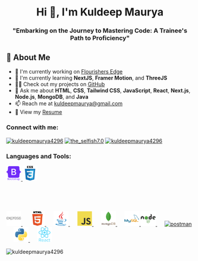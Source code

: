 <h1 align="center">Hi 👋, I'm Kuldeep Maurya</h1>
<h3 align="center">"Embarking on the Journey to Mastering Code: A Trainee's Path to Proficiency"</h3>

## 🚀 About Me

- 🔭 I'm currently working on [Flourishers Edge](https://www.flourishersedge.com/)
- 🌱 I'm currently learning **NextJS**, **Framer Motion**, and **ThreeJS**
- 👨‍💻 Check out my projects on [GitHub](https://github.com/kuldeepmaurya4296/)
- 💬 Ask me about **HTML**, **CSS**, **Tailwind CSS**, **JavaScript**, **React**, **Next.js**, **Node.js**, **MongoDB**, and **Java**
- 📫 Reach me at [kuldeepmaurya@gmail.com](mailto:kuldeepmaurya@gmail.com)
- 📄 View my [Resume](https://drive.google.com/file/d/153CE5_i0JxC4LCX5mSZG-x3M6FHuPzee/view?usp=sharing)

<h3 align="left">Connect with me:</h3>
<p align="left" class='flex gap-3 flex-wrap'>
<a href="https://linkedin.com/in/kuldeepmaurya4296" target="blank"><img align="center" src="https://raw.githubusercontent.com/rahuldkjain/github-profile-readme-generator/master/src/images/icons/Social/linked-in-alt.svg" alt="kuldeepmaurya4296" height="30" width="40" /></a>
<a href="https://instagram.com/the_selfish7.0" target="blank"><img align="center" src="https://raw.githubusercontent.com/rahuldkjain/github-profile-readme-generator/master/src/images/icons/Social/instagram.svg" alt="the_selfish7.0" height="30" width="40" /></a>
<a href="https://www.leetcode.com/kuldeepmaurya4296" target="blank"><img align="center" src="https://raw.githubusercontent.com/rahuldkjain/github-profile-readme-generator/master/src/images/icons/Social/leet-code.svg" alt="kuldeepmaurya4296" height="30" width="40" /></a>
</p>

<h3 align="left">Languages and Tools:</h3>
<p align="left">
  <a href="https://getbootstrap.com" target="_blank" rel="noreferrer"> 
    <img src="https://raw.githubusercontent.com/devicons/devicon/master/icons/bootstrap/bootstrap-plain-wordmark.svg" alt="bootstrap" width="40" height="40"/> 
  </a> 
  <a href="https://www.w3schools.com/css/" target="_blank" rel="noreferrer"> 
    <img src="https://raw.githubusercontent.com/devicons/devicon/master/icons/css3/css3-original-wordmark.svg" alt="css3" width="40" height="40"/> 
  </a> 
  <a href="https://tailwindcss.com/" target="_blank" rel="noreferrer"> 
    <svg class="h-6 text-slate-900" aria-hidden="true" viewBox="0 0 160 24" fill="none"><path d="M18.724 1.714c-4.538 0-7.376 2.286-8.51 6.857 1.702-2.285 3.687-3.143 5.957-2.57 1.296.325 2.22 1.271 3.245 2.318 1.668 1.706 3.6 3.681 7.819 3.681 4.539 0 7.376-2.286 8.51-6.857-1.701 2.286-3.687 3.143-5.957 2.571-1.294-.325-2.22-1.272-3.245-2.32-1.668-1.705-3.6-3.68-7.819-3.68zM10.214 12c-4.539 0-7.376 2.286-8.51 6.857 1.701-2.286 3.687-3.143 5.957-2.571 1.294.325 2.22 1.272 3.245 2.32 1.668 1.705 3.6 3.68 7.818 3.68 4.54 0 7.377-2.286 8.511-6.857-1.702 2.286-3.688 3.143-5.957 2.571-1.295-.326-2.22-1.272-3.245-2.32-1.669-1.705-3.6-3.68-7.82-3.68z" class="fill-sky-400"></path>
</svg>
  </a> 
 
 
 
  <a href="https://expressjs.com" target="_blank" rel="noreferrer"> 
    <img src="https://raw.githubusercontent.com/devicons/devicon/master/icons/express/express-original-wordmark.svg" alt="express" width="40" height="40"/> 
  </a> 
 &nbsp;&nbsp;&nbsp;&nbsp;
  
  <a href="https://www.w3.org/html/" target="_blank" rel="noreferrer"> 
    <img src="https://raw.githubusercontent.com/devicons/devicon/master/icons/html5/html5-original-wordmark.svg" alt="html5" width="40" height="40"/> 
  </a> &nbsp;&nbsp;&nbsp;&nbsp;
  <a href="https://www.java.com" target="_blank" rel="noreferrer"> 
    <img src="https://raw.githubusercontent.com/devicons/devicon/master/icons/java/java-original.svg" alt="java" width="40" height="40"/> 
  </a> &nbsp;&nbsp;&nbsp;&nbsp;
  <a href="https://developer.mozilla.org/en-US/docs/Web/JavaScript" target="_blank" rel="noreferrer"> 
    <img src="https://raw.githubusercontent.com/devicons/devicon/master/icons/javascript/javascript-original.svg" alt="javascript" width="40" height="40"/> 
  </a> 
 &nbsp;&nbsp;&nbsp;&nbsp;
  <a href="https://www.mongodb.com/" target="_blank" rel="noreferrer"> 
    <img src="https://raw.githubusercontent.com/devicons/devicon/master/icons/mongodb/mongodb-original-wordmark.svg" alt="mongodb" width="40" height="40"/> 
  </a> 
  &nbsp;&nbsp;&nbsp;&nbsp;
  <a href="https://www.mysql.com/" target="_blank" rel="noreferrer"> 
    <img src="https://raw.githubusercontent.com/devicons/devicon/master/icons/mysql/mysql-original-wordmark.svg" alt="mysql" width="40" height="40"/> 
  </a> 
  <a href="https://nodejs.org" target="_blank" rel="noreferrer"> 
    <img src="https://raw.githubusercontent.com/devicons/devicon/master/icons/nodejs/nodejs-original-wordmark.svg" alt="nodejs" width="40" height="40"/> 
  </a> 
  &nbsp;&nbsp;&nbsp;&nbsp;
  <a href="https://postman.com" target="_blank" rel="noreferrer"> 
    <img src="https://www.vectorlogo.zone/logos/getpostman/getpostman-icon.svg" alt="postman" width="40" height="40"/> 
  </a> 
  &nbsp;&nbsp;&nbsp;&nbsp;
  <a href="https://www.python.org" target="_blank" rel="noreferrer"> 
    <img src="https://raw.githubusercontent.com/devicons/devicon/master/icons/python/python-original.svg" alt="python" width="40" height="40"/> 
  </a> 
  &nbsp;&nbsp;&nbsp;&nbsp;
  <a href="https://reactjs.org/" target="_blank" rel="noreferrer"> 
    <img src="https://raw.githubusercontent.com/devicons/devicon/master/icons/react/react-original-wordmark.svg" alt="react" width="40" height="40"/> 
  </a> 
  
</p>

<p><img align="center" src="https://github-readme-streak-stats.herokuapp.com/?user=kuldeepmaurya4296&" alt="kuldeepmaurya4296" /></p>


